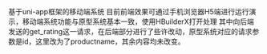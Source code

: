 基于uni-app框架的移动端系统
目前前端效果可通过手机浏览器H5端进行运行演示，移动端系统功能与原型系统基本一致，使用HBuilderX打开处理
其中向后端发送的get_rating这一请求，在后端部分进行了些许改动，原型系统对应的请求参数是id，这里改为了productname，其余内容均未改变。
